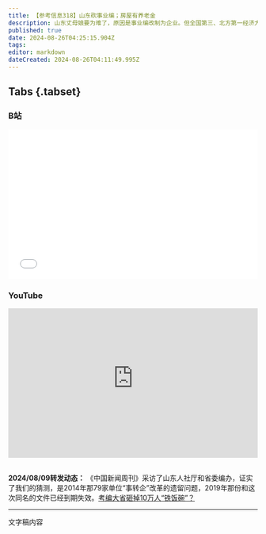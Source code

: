 ```yaml
---
title: 【参考信息318】山东砍事业编；房屋有养老金
description: 山东丈母娘要为难了，原因是事业编改制为企业。但全国第三、北方第一经济大省财政有这么困难了吗？查了一圈有个怀疑，可能原先改得太慢了。2019年山东发过名称一模一样的文件，内容也差不多，这次应是针对遗留问题，彻底解决对原事业编人员去留与身份问题。被判处刑罚的退休人员还在违规领养老金，山西孝义检察院用大数据模型堵漏洞。房屋养老金制度要来了，经典问题：钱从哪儿来。最后看看各地卖房和爆雷房企的小花活儿。
published: true
date: 2024-08-26T04:25:15.904Z
tags: 
editor: markdown
dateCreated: 2024-08-26T04:11:49.995Z
---
```


## Tabs {.tabset}
### B站
<div style="position: relative; padding: 30% 45%;">
<iframe style="position: absolute; width: 100%; height: 100%; left: 0; top: 0;" src="//player.bilibili.com/player.html?&bvid=BV18M4m117EK&page=1&as_wide=1&high_quality=1&danmaku=1&autoplay=0" scrolling="no" border="0" frameborder="no" framespacing="0" allowfullscreen="true"></iframe>
</div>

### YouTube
<div style="position: relative; padding: 30% 45%;">
<iframe style="position: absolute; top: 0; left: 0; width: 100%; height: 100%;" src="https://www.youtube-nocookie.com/embed/YouTubeVID" title="YouTube video player" frameborder="0" allow="accelerometer; autoplay; clipboard-write; encrypted-media; gyroscope; picture-in-picture" allowfullscreen></iframe>
</div>

## 

**2024/08/09转发动态：** 《中国新闻周刊》采访了山东人社厅和省委编办，证实了我们的猜测，是2014年那79家单位“事转企”改革的遗留问题，2019年那份和这次同名的文件已经到期失效。[考编大省砸掉10万人“铁饭碗”？](https://mp.weixin.qq.com/s/AFMcfJDBnPZiBTGuVtvljg)

---

文字稿内容
